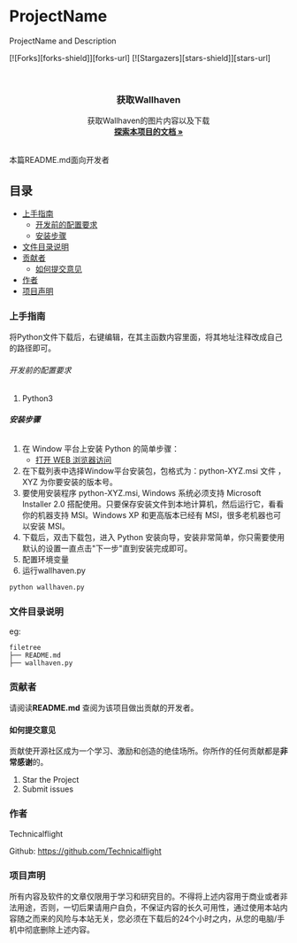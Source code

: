 # ProjectName

ProjectName and Description

<!-- PROJECT SHIELDS -->

[![Forks][forks-shield]][forks-url]
[![Stargazers][stars-shield]][stars-url]

<!-- PROJECT LOGO -->
<br />

<p align="center">

  <h3 align="center">获取Wallhaven</h3>
  <p align="center">
    获取Wallhaven的图片内容以及下载
    <br />
    <a href="https://github.com/Technicalflight/Python-get-wallhaven-pictures/blob/main/README.md"><strong>探索本项目的文档 »</strong></a>
    <br />
    <br />
  </p>

</p>


 本篇README.md面向开发者

## 目录

- [上手指南](#上手指南)
  - [开发前的配置要求](#开发前的配置要求)
  - [安装步骤](#安装步骤)
- [文件目录说明](#文件目录说明)
- [贡献者](#贡献者)
  - [如何提交意见](#如何提交意见)
- [作者](#作者)
- [项目声明](#项目声明)

### 上手指南

将Python文件下载后，右键编辑，在其主函数内容里面，将其地址注释改成自己的路径即可。



###### 开发前的配置要求

1. Python3

###### **安装步骤**

1. 在 Window 平台上安装 Python 的简单步骤：
	- [打开 WEB 浏览器访问](#https://www.python.org/downloads/windows/)
2. 在下载列表中选择Window平台安装包，包格式为：python-XYZ.msi 文件 ， XYZ 为你要安装的版本号。
3. 要使用安装程序 python-XYZ.msi, Windows 系统必须支持 Microsoft Installer 2.0 搭配使用。只要保存安装文件到本地计算机，然后运行它，看看你的机器支持 MSI。Windows XP 和更高版本已经有 MSI，很多老机器也可以安装 MSI。
4. 下载后，双击下载包，进入 Python 安装向导，安装非常简单，你只需要使用默认的设置一直点击"下一步"直到安装完成即可。
5. 配置环境变量
6. 运行wallhaven.py
```sh
python wallhaven.py
```

### 文件目录说明
eg:

```
filetree 
├── README.md
├── wallhaven.py

```


### 贡献者

请阅读**README.md** 查阅为该项目做出贡献的开发者。

#### 如何提交意见

贡献使开源社区成为一个学习、激励和创造的绝佳场所。你所作的任何贡献都是**非常感谢**的。


1. Star the Project
2. Submit issues



### 作者

Technicalflight

Github: https://github.com/Technicalflight 

### 项目声明

所有内容及软件的文章仅限用于学习和研究目的。不得将上述内容用于商业或者非法用途，否则，一切后果请用户自负，不保证内容的长久可用性，通过使用本站内容随之而来的风险与本站无关，您必须在下载后的24个小时之内，从您的电脑/手机中彻底删除上述内容。